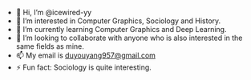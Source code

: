 - 👋 Hi, I’m @icewired-yy
- 👀 I’m interested in Computer Graphics, Sociology and History.
- 🌱 I’m currently learning Computer Graphics and Deep Learning.
- 💞️ I’m looking to collaborate with anyone who is also interested in the same fields as mine.
- 📫 My email is duyouyang957@gmail.com
- ⚡ Fun fact: Sociology is quite interesting.

<!---
icewired-yy/icewired-yy is a ✨ special ✨ repository because its `README.md` (this file) appears on your GitHub profile.
You can click the Preview link to take a look at your changes.
--->
